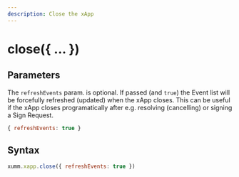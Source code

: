 ```yaml
---
description: Close the xApp
---
```


# close({ ... })

## Parameters

The `refreshEvents` param. is optional. If passed (and `true`) the Event list will be forcefully refreshed (updated) when the xApp closes. This can be useful if the xApp closes programatically after e.g. resolving (cancelling) or signing a Sign Request.

```javascript
{ refreshEvents: true }
```

## Syntax

```javascript
xumm.xapp.close({ refreshEvents: true })
```
